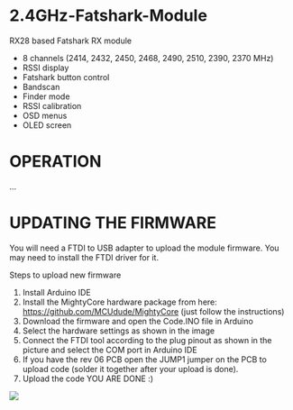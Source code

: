 # 2.4GHz-Fatshark-Module
RX28 based Fatshark RX module

- 8 channels (2414, 2432, 2450, 2468, 2490, 2510, 2390, 2370 MHz)
- RSSI display
- Fatshark button control
- Bandscan
- Finder mode
- RSSI calibration
- OSD menus
- OLED screen

# OPERATION
…

# UPDATING THE FIRMWARE
You will need a FTDI to USB adapter to upload the module firmware. You may need to install the FTDI driver for it.

Steps to upload new firmware
1. Install Arduino IDE
2. Install the MightyCore hardware package from here: https://github.com/MCUdude/MightyCore (just follow the instructions)
3. Download the firmware and open the Code.INO file in Arduino
4. Select the hardware settings as shown in the image
5. Connect the FTDI tool according to the plug pinout as shown in the picture and select the COM port in Arduino IDE
6. If you have the rev 06 PCB open the JUMP1 jumper on the PCB to upload code (solder it together after your upload is done).
7. Upload the code
YOU ARE DONE :)

<img src="https://raw.githubusercontent.com/skaman82/2.4GHz-Fatshark-Module/master/img/PCB.png"/>
